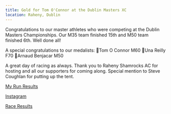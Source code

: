 ```yaml
---
title: Gold for Tom O'Connor at the Dublin Masters XC
location: Raheny, Dublin
---
```


Congratulations to our master athletes who were competing at the Dublin Masters Championships. Our M35 team finished 15th and M50 team finished 6th. Well done all! 

A special congratulations to our medalists:
🥇Tom O Connor M60
🥈Una Reilly F70
🥉Arnaud Benjacar M50

A great day of racing as always. Thank you to Raheny Shamrocks AC for hosting and all our supporters for coming along. Special mention to Steve Coughlan for putting up the tent.  

<a href="hhttps://www.myrunresults.com/events/dublin_masters_xc_champs_2023/4706/results" target="_blank" rel="noopener noreferrer">My Run Results</a>

<a href="https://www.instagram.com/p/CnKp0rNMX1q/" target="_blank" rel="noopener noreferrer">Instagram</a>

<a href="/races/2023-01-08-dublin-masters-xc/" target="_blank" rel="noopener noreferrer">Race Results</a>
